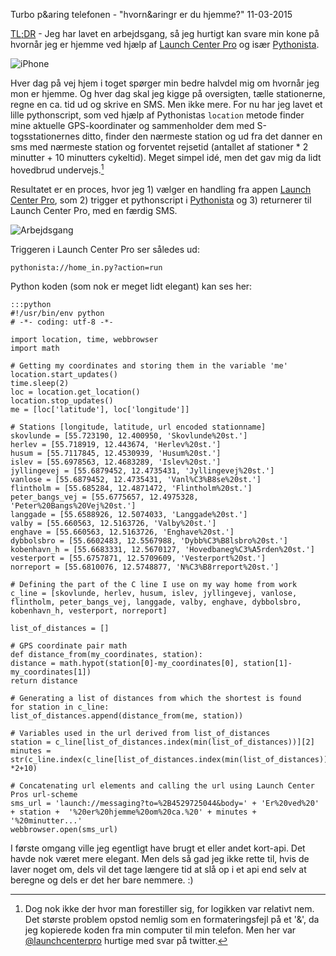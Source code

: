 Turbo p&aring telefonen - "hvorn&aringr er du hjemme?"
11-03-2015

[TL;DR](http://en.wikipedia.org/wiki/Wikipedia:Too_long;_didn't_read) - Jeg har lavet en arbejdsgang, så jeg hurtigt kan svare min kone på hvornår jeg er hjemme ved hjælp af [Launch Center Pro](http://contrast.co/launch-center-pro/) og især [Pythonista](http://omz-software.com/pythonista/index.html).

![iPhone](http://static.logiskhave.dk/20150311_iphone5s.jpg "iPhone")

Hver dag på vej hjem i toget spørger min bedre halvdel mig om hvornår jeg mon er hjemme. Og hver dag skal jeg kigge på oversigten, tælle stationerne, regne en ca. tid ud og skrive en SMS. Men ikke mere. For nu har jeg lavet et lille pythonscript, som ved hjælp af Pythonistas `location` metode finder mine aktuelle GPS-koordinater og sammenholder dem med S-togsstationernes ditto, finder den nærmeste station og ud fra det danner en sms med nærmeste station og forventet rejsetid (antallet af stationer * 2 minutter + 10 minutters cykeltid). Meget simpel idé, men det gav mig da lidt hovedbrud undervejs.[^1]

Resultatet er en proces, hvor jeg 1) vælger en handling fra appen [Launch Center Pro](http://contrast.co/launch-center-pro/), som 2) trigger et pythonscript i [Pythonista](http://omz-software.com/pythonista/index.html) og 3) returnerer til Launch Center Pro, med en færdig SMS.

![Arbejdsgang](http://static.logiskhave.dk/20150311_workflow.jpg "Handling, script, SMS")

Triggeren i Launch Center Pro ser således ud:

    pythonista://home_in.py?action=run

Python koden (som nok er meget lidt elegant) kan ses her:

    :::python
    #!/usr/bin/env python
    # -*- coding: utf-8 -*-

    import location, time, webbrowser
    import math

    # Getting my coordinates and storing them in the variable 'me'
    location.start_updates()
    time.sleep(2)
    loc = location.get_location()
    location.stop_updates()
    me = [loc['latitude'], loc['longitude']]

    # Stations [longitude, latitude, url encoded stationname]
    skovlunde = [55.723190, 12.400950, 'Skovlunde%20st.']
    herlev = [55.718919, 12.443674, 'Herlev%20st.']
    husum = [55.7117845, 12.4530939, 'Husum%20st.']
    islev = [55.6978563, 12.4683289, 'Islev%20st.']
    jyllingevej = [55.6879452, 12.4735431, 'Jyllingevej%20st.']
    vanlose = [55.6879452, 12.4735431, 'Vanl%C3%B8se%20st.']
    flintholm = [55.685284, 12.4871472, 'Flintholm%20st.']
    peter_bangs_vej = [55.6775657, 12.4975328, 'Peter%20Bangs%20Vej%20st.']
    langgade = [55.6588926, 12.5074033, 'Langgade%20st.']
    valby = [55.660563, 12.5163726, 'Valby%20st.']
    enghave = [55.660563, 12.5163726, 'Enghave%20st.']
    dybbolsbro = [55.6602483, 12.5567988, 'Dybb%C3%B8lsbro%20st.']
    kobenhavn_h = [55.6683331, 12.5670127, 'Hovedbaneg%C3%A5rden%20st.']
    vesterport = [55.6757871, 12.5709609, 'Vesterport%20st.']
    norreport = [55.6810076, 12.5748877, 'N%C3%B8rreport%20st.']

    # Defining the part of the C line I use on my way home from work
    c_line = [skovlunde, herlev, husum, islev, jyllingevej, vanlose, flintholm, peter_bangs_vej, langgade, valby, enghave, dybbolsbro, kobenhavn_h, vesterport, norreport]

    list_of_distances = []

    # GPS coordinate pair math
    def distance_from(my_coordinates, station):
    distance = math.hypot(station[0]-my_coordinates[0], station[1]-my_coordinates[1])
    return distance

    # Generating a list of distances from which the shortest is found
    for station in c_line:
    list_of_distances.append(distance_from(me, station))

    # Variables used in the url derived from list_of_distances
    station = c_line[list_of_distances.index(min(list_of_distances))][2]
    minutes = str(c_line.index(c_line[list_of_distances.index(min(list_of_distances))]) *2+10)

    # Concatenating url elements and calling the url using Launch Center Pros url-scheme
    sms_url = 'launch://messaging?to=%2B4529725044&body=' + 'Er%20ved%20' + station +  '%20er%20hjemme%20om%20ca.%20' + minutes + '%20minutter...'
    webbrowser.open(sms_url)

I første omgang ville jeg egentligt have brugt et eller andet kort-api. Det havde nok været mere elegant. Men dels så gad jeg ikke rette til, hvis de laver noget om, dels vil det tage længere tid at slå op i et api end selv at beregne og dels er det her bare nemmere. :)

[^1]: Dog nok ikke der hvor man forestiller sig, for logikken var relativt nem. Det største problem opstod nemlig som en formateringsfejl på et '&', da jeg kopierede koden fra min computer til min telefon. Men her var [@launchcenterpro](https://twitter.com/LaunchCenterPro) hurtige med svar på twitter.
